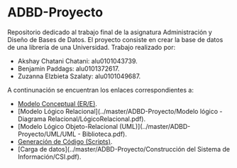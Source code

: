 # ADBD-Proyecto
Repositorio dedicado al trabajo final de la asignatura Administración y Diseño de Bases de Datos.
El proyecto consiste en crear la base de datos de una librería de una Universidad.
Trabajo realizado por:
* Akshay Chatani Chatani: alu0101043739.
* Benjamin Paddags: alu0101372617.
* Zuzanna Elzbieta Szalaty: alu0101049687.

A continunación se encuentran los enlaces correspondientes a:
* [Modelo Conceptual (ER/E)](../master/ADBD-Proyecto/ER/).
* [Modelo Lógico Relacional](../master/ADBD-Proyecto/Modelo lógico - Diagrama Relacional/LógicoRelacional.pdf).
* [Modelo Lógico Objeto-Relacional (UML)](../master/ADBD-Proyecto/UML/UML - Biblioteca.pdf).
* [Generación de Código (Scripts)](../master/ADBD-Proyecto/Script/ScriptCreacion.pdf).
* [Carga de datos](../master/ADBD-Proyecto/Construcción del Sistema de Información/CSI.pdf).
